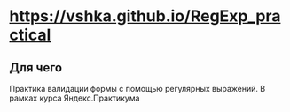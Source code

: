 # https://vshka.github.io/RegExp_practical

## Для чего
Практика валидации формы с помощью регулярных выражений. В рамках курса Яндекс.Практикума
